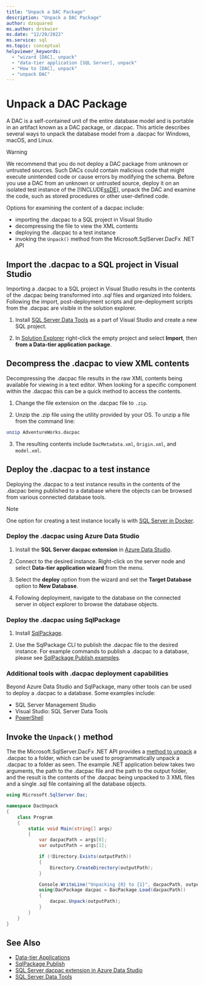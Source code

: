 ```yaml
---
title: "Unpack a DAC Package"
description: "Unpack a DAC Package"
author: dzsquared
ms.author: drskwier
ms.date: "12/20/2022"
ms.service: sql
ms.topic: conceptual
helpviewer_keywords:
  - "wizard [DAC], unpack"
  - "data-tier application [SQL Server], unpack"
  - "How to [DAC], unpack"
  - "unpack DAC"
---
```

# Unpack a DAC Package

A DAC is a self-contained unit of the entire database model and is portable in an artifact known as a DAC package, or .dacpac.  This article describes several ways to unpack the database model from a .dacpac for Windows, macOS, and Linux.

> [!WARNING]
> We recommend that you do not deploy a DAC package from unknown or untrusted sources. Such DACs could contain malicious code that might execute unintended code or cause errors by modifying the schema. Before you use a DAC from an unknown or untrusted source, deploy it on an isolated test instance of the [!INCLUDE[ssDE](../../includes/ssde-md.md)], unpack the DAC and examine the code, such as stored procedures or other user-defined code.


Options for examining the content of a dacpac include:
- importing the .dacpac to a SQL project in Visual Studio
- decompressing the file to view the XML contents
- deploying the .dacpac to a test instance
- invoking the `Unpack()` method from the Microsoft.SqlServer.DacFx .NET API

## Import the .dacpac to a SQL project in Visual Studio

Importing a .dacpac to a SQL project in Visual Studio results in the contents of the .dacpac being transformed into *.sql* files and organized into folders. Following the import, post-deployment scripts and pre-deployment scripts from the .dacpac are visible in the solution explorer.

1. Install [SQL Server Data Tools](../../ssdt/download-sql-server-data-tools-ssdt.md) as a part of Visual Studio and create a new SQL project.

2. In [Solution Explorer](/visualstudio/ide/use-solution-explorer) right-click the empty project and select **Import**, then **from a Data-tier application package**.


## Decompress the .dacpac to view XML contents

Decompressing the .dacpac file results in the raw XML contents being available for viewing in a text editor.  When looking for a specific component within the .dacpac this can be a quick method to access the contents.

1. Change the file extension on the .dacpac file to `.zip`.

2. Unzip the .zip file using the utility provided by your OS. To unzip a file from the command line:
  ```bash
  unzip AdventureWorks.dacpac
  ```

3. The resulting contents include `DacMetadata.xml`, `Origin.xml`, and `model.xml`.


## Deploy the .dacpac to a test instance

Deploying the .dacpac to a test instance results in the contents of the .dacpac being published to a database where the objects can be browsed from various connected database tools.

> [!NOTE]
> One option for creating a test instance locally is with [SQL Server in Docker](../../linux/quickstart-install-connect-docker.md#pullandrun2022).

### Deploy the .dacpac using Azure Data Studio

1. Install the **SQL Server dacpac extension** in [Azure Data Studio](../../azure-data-studio/extensions/sql-server-dacpac-extension.md).

2. Connect to the desired instance. Right-click on the server node and select **Data-tier application wizard** from the menu.

3.  Select the **deploy** option from the wizard and set the **Target Database** option to **New Database**.

4.  Following deployment, navigate to the database on the connected server in object explorer to browse the database objects.

### Deploy the .dacpac using SqlPackage

1. Install [SqlPackage](../../tools/sqlpackage/sqlpackage-download.md).

2. Use the SqlPackage CLI to publish the .dacpac file to the desired instance.  For example commands to publish a .dacpac to a database, please see [SqlPackage Publish examples](../../tools/sqlpackage/sqlpackage-publish.md#examples).


### Additional tools with .dacpac deployment capabilities

Beyond Azure Data Studio and SqlPackage, many other tools can be used to deploy a .dacpac to a database.  Some examples include:

- SQL Server Management Studio
- Visual Studio: SQL Server Data Tools
- [PowerShell](deploy-a-data-tier-application.md#using-powershell)

## Invoke the `Unpack()` method

The the Microsoft.SqlServer.DacFx .NET API provides a [method to unpack](/dotnet/api/microsoft.sqlserver.dac.dacpackage.unpack) a .dacpac to a folder, which can be used to programmatically unpack a .dacpac to a folder as seen. The example .NET application below takes two arguments, the path to the .dacpac file and the path to the output folder, and the result is the contents of the .dacpac being unpacked to 3 XML files and a single .sql file containing all the database objects.


```csharp
using Microsoft.SqlServer.Dac;

namespace DacUnpack
{
    class Program
    {
        static void Main(string[] args)
        {
            var dacpacPath = args[0];
            var outputPath = args[1];

            if (!Directory.Exists(outputPath))
            {
                Directory.CreateDirectory(outputPath);
            }

            Console.WriteLine("Unpacking {0} to {1}", dacpacPath, outputPath);
            using(DacPackage dacpac = DacPackage.Load(dacpacPath))
            {
                dacpac.Unpack(outputPath);
            }
        }
    }
}
```



## See Also
- [Data-tier Applications](../../relational-databases/data-tier-applications/data-tier-applications.md)
- [SqlPackage Publish](../../tools/sqlpackage/sqlpackage-publish.md)
- [SQL Server dacpac extension in Azure Data Studio](../../azure-data-studio/extensions/sql-server-dacpac-extension.md)
- [SQL Server Data Tools](../../ssdt/download-sql-server-data-tools-ssdt.md)

